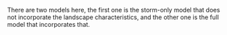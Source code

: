 There are two models here, the first one is the storm-only model that does not incorporate the landscape characteristics, and the other one is the full model that incorporates that.
